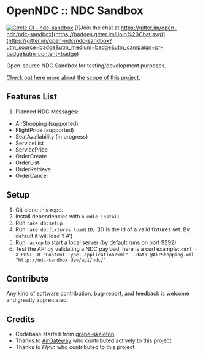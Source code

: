 # OpenNDC :: NDC Sandbox

[![Circle CI - ndc-sandbox](https://circleci.com/gh/open-ndc/ndc-sandbox/tree/master.svg?style=shield)](https://circleci.com/gh/open-ndc/ndc-sandbox)
[![Join the chat at https://gitter.im/open-ndc/ndc-sandbox](https://badges.gitter.im/Join%20Chat.svg)](https://gitter.im/open-ndc/ndc-sandbox?utm_source=badge&utm_medium=badge&utm_campaign=pr-badge&utm_content=badge)

Open-source NDC Sandbox for testing/development purposes.

[Check out here more about the scope of this project](https://github.com/open-ndc/ndc-sandbox/wiki).


## Features List

1. Planned NDC Messages:

  - AirShopping (supported)
  - FlightPrice (supported)
  - SeatAvailability (in progress)
  - ServiceList
  - ServicePrice
  - OrderCreate
  - OrderList
  - OrderRetrieve
  - OrderCancel


## Setup

1. Git clone this repo.
2. Install dependencies with `bundle install`
3. Run `rake db:setup`
4. Run `rake db:fixtures:load[ID]` (ID is the id of a valid fixtures set. By default it will load 'FA') 
5. Run `rackup` to start a local server (by default runs on port 9292)
6. Test the API by validating a NDC payload, here is a curl example: `curl -X POST -H "Content-Type: application/xml" --data @AirShopping.xml "http://ndc-sandbox.dev/api/ndc/"`


## Contribute

Any kind of software contribution, bug-report, and feedback is welcome and greatly appreciated.


## Credits

- Codebase started from [grape-skeleton](https://github.com/xurde/grape-skeleton)
- Thanks to [AirGateway](http://airgateway.net) who contributed actively to this project
- Thanks to *Flyiin* who contributed to this project

